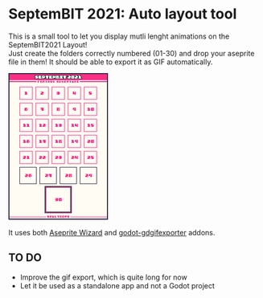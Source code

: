# SeptemBIT 2021: Auto layout tool

This is a small tool to let you display mutli lenght animations on the SeptemBIT2021 Layout!  
Just create the folders correctly numbered (01-30) and drop your aseprite file in them! It should be able to export it as GIF automatically.

![layout](https://github.com/Daxidz/septembit-layout/blob/master/img/layout.png)

It uses both [Aseprite Wizard](https://godotengine.org/asset-library/asset/713) and [godot-gdgifexporter](https://github.com/jegor377/godot-gdgifexporter) addons.



## TO DO
- Improve the gif export, which is quite long for now  
- Let it be used as a standalone app and not a Godot project

